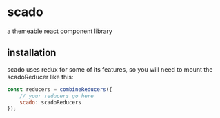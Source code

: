 # scado
a themeable react component library

## installation

scado uses redux for some of its features, so you will need to mount the scadoReducer like this:

```javascript
const reducers = combineReducers({
    // your reducers go here
    scado: scadoReducers
});
```

